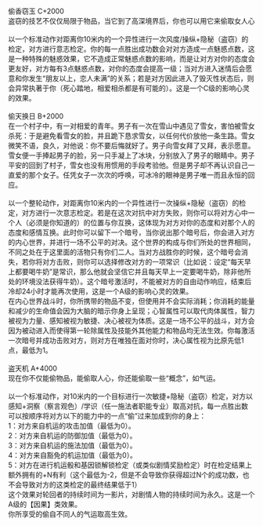 <title>盗窃技艺</title>
<meta name="GENERATOR" content="WinCHM">
<meta http-equiv="Content-Type" content="text/html; charset=gb2312">
<br>
<br>偷香窃玉 C+2000
<br>盗窃的技艺不仅仅局限于物品，当它到了高深境界后，你也可以用它来偷取女人心
<br>
<br>以一个标准动作对距离你10米内的一个异性进行一次风度/操纵+隐秘（盗窃）的检定，对方进行意志检定。你的每一点胜出成功数会对对方造成一点魅惑点数，这是一种特殊的魅惑效果，它不造成正常魅惑点数的影响，而是让对方对你的态度会更友好，对方每有3点魅惑点数，对你的态度会提高一级；当对方进入迷情后会愿意和你发生“朋友以上，恋人未满”的关系；若是对方因此进入了毁灭性状态后，则会异常执著于你（死心踏地，相爱相杀都是有可能的）。这是一个C级的影响心灵的效果。
<br>
<br>偷天换日 B+2000
<br>在一个村子中，有一对相爱的青年。男子有一次在雪山中遇见了雪女，害怕被雪女杀死：于是避免看雪女的脸，并且跪下恳求雪女，以任何代价放他一条生路。雪女微笑不语，良久，对他说：你不要后悔就好了。男子向雪女拜了又拜，表示愿意。雪女便一手捧起男子的脸，另一只手凝上了冰块，分别放入了男子的眼睛中。男子平安的回到了村子，雪女也没有用惯用的手段考验他。但是男子却不再认识自己一直爱的那个女子。任凭女子一次次的呼唤，可冰冷的眼神是男子唯一而且永恒的回应。
<br>
<br>以一个整轮动作，对距离你10米内的一个异性进行一次操纵+隐秘（盗窃）的检定，对方进行一次意志检定。若是在这次对抗中对方失败，则你可以将对方心中一个人（必须是你知道的）的位置与你互换，这体现为对方对你的态度和对那个人的态度和感情互换。此时你可以留下一个暗号，当你说出那个暗号后，你会进入对方的内心世界，并进行一场不公平的对决。这个世界的构成与你们所处的世界相同，不同之处在于这里面的活物只有你们二人。当对方战胜你的时候，这个暗号会消失，若你将对方击败，则你可以选择修改对方的一项常识（比如说：设定“每天早上都要喝牛奶”是常识，那么他就会坚信它并且每天早上一定要喝牛奶，除非他所处的环境没法获得牛奶）。这个暗号激活时，不能被对方的自由动作响应，结束后冷却24小时才能再次使用，这是一个A级的影响心灵的效果。
<br>在内心世界战斗时，你所携带的物品不变，但使用并不会实际消耗；你消耗的能量和减少的生命值会因为大脑的暗示你身上呈现；心智属性可以取代肉体属性，智力被视为力量、感知被视为敏捷、决心被视为体质。这是一场不公平的战斗，对方会因为被动进入而使得第一轮除属性及技能外其他能力和物品均无法生效。你每激活一次暗号并成功击败对方，则对方在唯独在面对你时，决心属性视为比原先低1点，最低为1。
<br>
<br>盗天机 A+4000
<br>现在你不仅能偷物品，能偷取人心，你还能偷取一些“概念”，如气运。
<br>
<br>以一个标准动作，对10米内的一个目标进行一次敏捷+隐秘（盗窃）检定，对方以感知+洞察（察言观色）/学识（任一施法者职能专业）取高对抗，每一点胜出数可以按顺序将对方以下的能力中的一点“偷”过来加成到你的身上：
<br>1：对方来自机运的攻击加值（最低为0）。
<br>2：对方来自机运的防御加值（最低为0）。
<br>3：对方来自机运的施法加值（最低为0）。
<br>4：对方来自豁免的机运加值（最低为0）。
<br>5：对方在进行机运骰和基因锁解锁检定（或类似剧情奖励检定）时在检定结果上额外拥有的+N有利（这个最低为-2，但是不会导致你获得超过N个的成功数，也不会导致对方的这类检定的最终结果低于1）
<br>这个效果对轮回者的持续时间为一影片，对剧情人物的持续时间为永久。这是一个A级的【因果】类效果。
<br>你所享受的偷自不同人的气运取高生效。